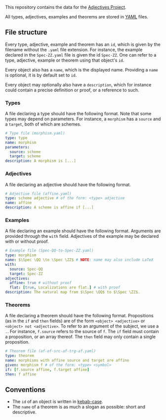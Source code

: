 This repository contains the data for the [Adjectives Project](https://github.com/jessetvogel/adjectives-project).

All types, adjectives, examples and theorems are stored in [YAML](https://yaml.org/) files.

## File structure

Every type, adjective, example and theorem has an `id`, which is given by the filename without the `.yaml` file extension. For instance, the example declared in the `Spec-ZZ.yaml` file is given the id `Spec-ZZ`. One can refer to a type, adjective, example or theorem using that object's `id`.

Every object also has a `name`, which is the displayed name. Providing a `name` is optional, it is by default set to `id`.

Every object may optionally also have a `description`, which for instance could contain a precise definition or proof, or a reference to such.

### Types
A file declaring a type should have the following format. Note that some types may depend on parameters. For instance, a `morphism` has a `source` and a `target`, both of which are schemes.

```yaml
# Type file (morphism.yaml)
type: type
name: morphism
parameters:
  source: scheme
  target: scheme
description: A morphism is [...]
```

### Adjectives

A file declaring an adjective should have the following format.

```yaml
# Adjective file (affine.yaml)
type: scheme adjective # of the form: <type> adjective
name: affine
description: A scheme is affine if [...]
```

### Examples

A file declaring an example should have the following format. Arguments are provided through the `with` field. Adjectives of the example may be declared with or without proof.

```yaml
# Example file (Spec-QQ-to-Spec-ZZ.yaml)
type: morphism
name: $\Spec \QQ \to \Spec \ZZ$ # NOTE: name may also include LaTeX
with:
  source: Spec-QQ
  target: Spec-ZZ
adjectives:
  affine: true # without proof
  flat: [true, Localizations are flat.] # with proof
description: The natural map from $\Spec \QQ$ to $\Spec \ZZ$.
```

### Theorems

A file declaring a theorem should have the following format. Propositions (as in the `if` and `then` fields) are of the form `<object> <adjective>` or `<object> not <adjective>`. To refer to an argument of the subject, we use a `.`. For instance, `f.source` refers to the source of `f`. The `if` field must contain a proposition, or an array thereof. The `then` field may only contain a single proposition.

```yaml
# Theorem file (af-of-src-af-trg-af.yaml)
type: theorem
name: morphisms with affine source and target are affine
given: morphism f # of the form: <type> <symbol>
if: [f.source affine, f.target affine]
then: f affine
```

## Conventions 

- The `id` of an object is written in [kebab-case](https://developer.mozilla.org/en-US/docs/Glossary/Kebab_case).
- The `name` of a theorem is as much a slogan as possible: short and descriptive.
